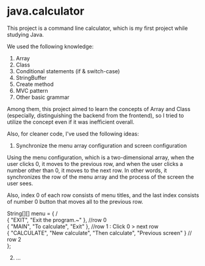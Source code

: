 # java.calculator

This project is a command line calculator, which is my first project while studying Java.

We used the following knowledge:

1. Array
2. Class
3. Conditional statements (if & switch-case)
4. StringBuffer
5. Create method
6. MVC pattern
7. Other basic grammar

Among them, this project aimed to learn the concepts of Array and Class (especially, distinguishing the backend from the frontend), so I tried to utilize the concept even if it was inefficient overall.

Also, for cleaner code, I've used the following ideas:

1. Synchronize the menu array configuration and screen configuration

Using the menu configuration, which is a two-dimensional array, when the user clicks 0, it moves to the previous row, and when the user clicks a number other than 0, it moves to the next row. In other words, it synchronizes the row of the menu array and the process of the screen the user sees.

Also, index 0 of each row consists of menu titles, and the last index consists of number 0 button that moves all to the previous row.

String[][] menu = { /<br>
				{ "EXIT", "Exit the program.~" }, //row 0 </br>
				{ "MAIN", "To calculate", "Exit" }, //row 1 : Click 0 > next row </br>
				{ "CALCULATE", "New calculate", "Then calculate", "Previous screen" } // row 2 </br>
        };

2. ...
